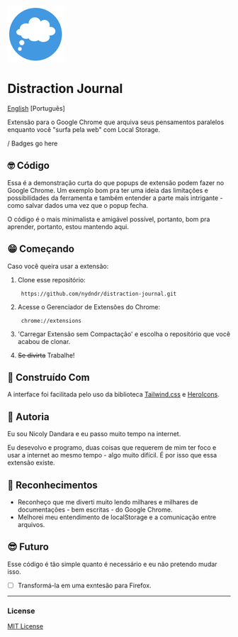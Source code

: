 ![Logo da Extensão](128.png)

# Distraction Journal
[English](readme.md) [Português]


Extensão para o Google Chrome que arquiva seus pensamentos paralelos enquanto você "surfa pela web" com Local Storage.

/ Badges go here

## 🤓 Código
Essa é a demonstração curta do que popups de extensão podem fazer no Google Chrome. Um exemplo bom pra ter uma ideia das limitações e possibilidades da ferramenta e também entender a parte mais intrigante - como salvar dados uma vez que o popup fecha.

O código é o mais minimalista e amigável possível, portanto, bom pra aprender, portanto, estou mantendo aqui.

## 😁 Começando
Caso você queira usar a extensão:
1. Clone esse repositório:

        https://github.com/nydndr/distraction-journal.git

2. Acesse o Gerenciador de Extensões do Chrome:

        chrome://extensions

3. 'Carregar Extensão sem Compactação' e escolha o repositório que você acabou de clonar. 
4. ~~Se divirta~~ Trabalhe!

## 🧰 Construído Com
A interface foi facilitada pelo uso da biblioteca [Tailwind.css](https://github.com/tailwindcss/tailwindcss) e [HeroIcons](https://heroicons.dev/).

## 👋 Autoria
Eu sou Nicoly Dandara e eu passo muito tempo na internet.

Eu desevolvo e programo, duas coisas que requerem de mim ter foco e usar a internet ao mesmo tempo - algo muito difícil. É por isso que essa extensão existe.

## 🧐 Reconhecimentos
* Reconheço que me diverti muito lendo milhares e milhares de documentações - bem escritas - do Google Chrome.
* Melhorei meu entendimento de localStorage e a comunicação entre arquivos.

## 😎 Futuro
Esse código é tão simple quanto é necessário e eu não pretendo mudar isso.

* [ ] Transformá-la em uma exntesão para Firefox.

--- 

### License
[MIT License](LICENSE.md)